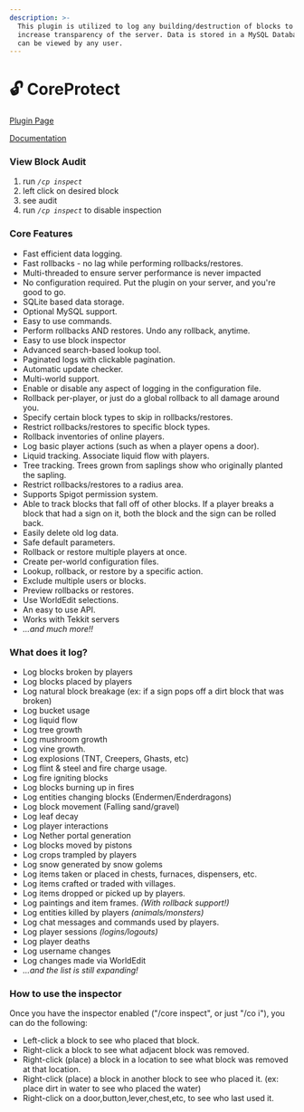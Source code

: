 ```yaml
---
description: >-
  This plugin is utilized to log any building/destruction of blocks to further
  increase transparency of the server. Data is stored in a MySQL Database and
  can be viewed by any user.
---
```


# 🔓 CoreProtect

[Plugin Page](https://www.spigotmc.org/resources/coreprotect.8631/)

[Documentation](https://docs.coreprotect.net/)

### View Block Audit

1. run _`/cp inspect`_
2. left click on desired block
3. see audit
4. run _`/cp inspect`_ to disable inspection

### Core Features

* Fast efficient data logging.
* Fast rollbacks - no lag while performing rollbacks/restores.
* Multi-threaded to ensure server performance is never impacted
* No configuration required. Put the plugin on your server, and you're good to go.
* SQLite based data storage.
* Optional MySQL support.
* Easy to use commands.
* Perform rollbacks AND restores. Undo any rollback, anytime.
* Easy to use block inspector
* Advanced search-based lookup tool.
* Paginated logs with clickable pagination.
* Automatic update checker.
* Multi-world support.
* Enable or disable any aspect of logging in the configuration file.
* Rollback per-player, or just do a global rollback to all damage around you.
* Specify certain block types to skip in rollbacks/restores.
* Restrict rollbacks/restores to specific block types.
* Rollback inventories of online players.
* Log basic player actions (such as when a player opens a door).
* Liquid tracking. Associate liquid flow with players.
* Tree tracking. Trees grown from saplings show who originally planted the sapling.
* Restrict rollbacks/restores to a radius area.
* Supports Spigot permission system.
* Able to track blocks that fall off of other blocks. If a player breaks a block that had a sign on it, both the block and the sign can be rolled back.
* Easily delete old log data.
* Safe default parameters.
* Rollback or restore multiple players at once.
* Create per-world configuration files.
* Lookup, rollback, or restore by a specific action.
* Exclude multiple users or blocks.
* Preview rollbacks or restores.
* Use WorldEdit selections.
* An easy to use API.
* Works with Tekkit servers
* _...and much more!!_

### What does it log?

* Log blocks broken by players
* Log blocks placed by players
* Log natural block breakage (ex: if a sign pops off a dirt block that was broken)
* Log bucket usage
* Log liquid flow
* Log tree growth
* Log mushroom growth
* Log vine growth.
* Log explosions (TNT, Creepers, Ghasts, etc)
* Log flint & steel and fire charge usage.
* Log fire igniting blocks
* Log blocks burning up in fires
* Log entities changing blocks (Endermen/Enderdragons)
* Log block movement (Falling sand/gravel)
* Log leaf decay
* Log player interactions
* Log Nether portal generation
* Log blocks moved by pistons
* Log crops trampled by players
* Log snow generated by snow golems
* Log items taken or placed in chests, furnaces, dispensers, etc.
* Log items crafted or traded with villages.
* Log items dropped or picked up by players.
* Log paintings and item frames. _(With rollback support!)_
* Log entities killed by players _(animals/monsters)_
* Log chat messages and commands used by players.
* Log player sessions _(logins/logouts)_
* Log player deaths
* Log username changes
* Log changes made via WorldEdit
* _...and the list is still expanding!_

### How to use the inspector

Once you have the inspector enabled ("/core inspect", or just "/co i"), you can do the following:

* Left-click a block to see who placed that block.
* Right-click a block to see what adjacent block was removed.
* Right-click (place) a block in a location to see what block was removed at that location.
* Right-click (place) a block in another block to see who placed it. (ex: place dirt in water to see who placed the water)
* Right-click on a door,button,lever,chest,etc, to see who last used it.
